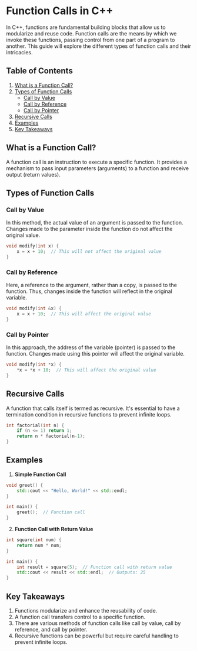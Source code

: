 
# Function Calls in C++

In C++, functions are fundamental building blocks that allow us to modularize and reuse code. Function calls are the means by which we invoke these functions, passing control from one part of a program to another. This guide will explore the different types of function calls and their intricacies.

## Table of Contents

1. [What is a Function Call?](#what-is-a-function-call)
2. [Types of Function Calls](#types-of-function-calls)
    - [Call by Value](#call-by-value)
    - [Call by Reference](#call-by-reference)
    - [Call by Pointer](#call-by-pointer)
3. [Recursive Calls](#recursive-calls)
4. [Examples](#examples)
5. [Key Takeaways](#key-takeaways)

## What is a Function Call?

A function call is an instruction to execute a specific function. It provides a mechanism to pass input parameters (arguments) to a function and receive output (return values).

## Types of Function Calls

### Call by Value

In this method, the actual value of an argument is passed to the function. Changes made to the parameter inside the function do not affect the original value.

```c++
void modify(int x) {
    x = x + 10;  // This will not affect the original value
}
```

### Call by Reference

Here, a reference to the argument, rather than a copy, is passed to the function. Thus, changes inside the function will reflect in the original variable.

```c++
void modify(int &x) {
    x = x + 10;  // This will affect the original value
}
```

### Call by Pointer

In this approach, the address of the variable (pointer) is passed to the function. Changes made using this pointer will affect the original variable.

```c++
void modify(int *x) {
    *x = *x + 10;  // This will affect the original value
}
```

## Recursive Calls

A function that calls itself is termed as recursive. It's essential to have a termination condition in recursive functions to prevent infinite loops.

```c++
int factorial(int n) {
    if (n <= 1) return 1;
    return n * factorial(n-1);
}
```

## Examples

1. **Simple Function Call**

```c++
void greet() {
    std::cout << "Hello, World!" << std::endl;
}

int main() {
    greet();  // Function call
}
```

2. **Function Call with Return Value**

```c++
int square(int num) {
    return num * num;
}

int main() {
    int result = square(5);  // Function call with return value
    std::cout << result << std::endl;  // Outputs: 25
}
```

## Key Takeaways

1. Functions modularize and enhance the reusability of code.
2. A function call transfers control to a specific function.
3. There are various methods of function calls like call by value, call by reference, and call by pointer.
4. Recursive functions can be powerful but require careful handling to prevent infinite loops.

